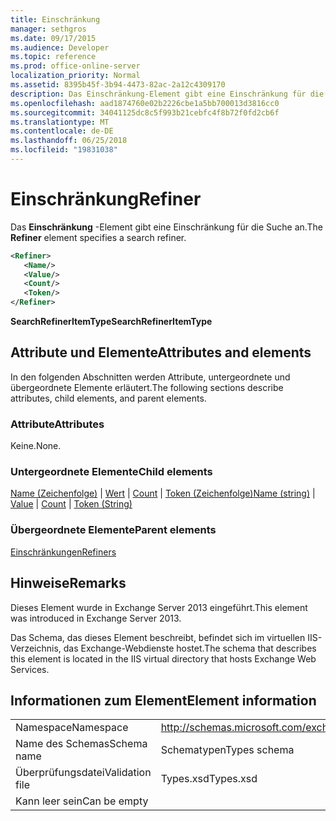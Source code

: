 ```yaml
---
title: Einschränkung
manager: sethgros
ms.date: 09/17/2015
ms.audience: Developer
ms.topic: reference
ms.prod: office-online-server
localization_priority: Normal
ms.assetid: 8395b45f-3b94-4473-82ac-2a12c4309170
description: Das Einschränkung-Element gibt eine Einschränkung für die Suche an.
ms.openlocfilehash: aad1874760e02b2226cbe1a5bb700013d3816cc0
ms.sourcegitcommit: 34041125dc8c5f993b21cebfc4f8b72f0fd2cb6f
ms.translationtype: MT
ms.contentlocale: de-DE
ms.lasthandoff: 06/25/2018
ms.locfileid: "19831038"
---
```

# <a name="refiner"></a><span data-ttu-id="f3f21-103">Einschränkung</span><span class="sxs-lookup"><span data-stu-id="f3f21-103">Refiner</span></span>

<span data-ttu-id="f3f21-104">Das **Einschränkung** -Element gibt eine Einschränkung für die Suche an.</span><span class="sxs-lookup"><span data-stu-id="f3f21-104">The **Refiner** element specifies a search refiner.</span></span> 
  
```XML
<Refiner>
   <Name/>
   <Value/>
   <Count/>
   <Token/>
</Refiner>
```

 <span data-ttu-id="f3f21-105">**SearchRefinerItemType**</span><span class="sxs-lookup"><span data-stu-id="f3f21-105">**SearchRefinerItemType**</span></span>
## <a name="attributes-and-elements"></a><span data-ttu-id="f3f21-106">Attribute und Elemente</span><span class="sxs-lookup"><span data-stu-id="f3f21-106">Attributes and elements</span></span>

<span data-ttu-id="f3f21-107">In den folgenden Abschnitten werden Attribute, untergeordnete und übergeordnete Elemente erläutert.</span><span class="sxs-lookup"><span data-stu-id="f3f21-107">The following sections describe attributes, child elements, and parent elements.</span></span>
  
### <a name="attributes"></a><span data-ttu-id="f3f21-108">Attribute</span><span class="sxs-lookup"><span data-stu-id="f3f21-108">Attributes</span></span>

<span data-ttu-id="f3f21-109">Keine.</span><span class="sxs-lookup"><span data-stu-id="f3f21-109">None.</span></span>
  
### <a name="child-elements"></a><span data-ttu-id="f3f21-110">Untergeordnete Elemente</span><span class="sxs-lookup"><span data-stu-id="f3f21-110">Child elements</span></span>

<span data-ttu-id="f3f21-111">[Name (Zeichenfolge)](name-string.md) | [Wert](value.md) | [Count](count.md) | [Token (Zeichenfolge)](token-string.md)</span><span class="sxs-lookup"><span data-stu-id="f3f21-111">[Name (string)](name-string.md) | [Value](value.md) | [Count](count.md) | [Token (String)](token-string.md)</span></span>
  
### <a name="parent-elements"></a><span data-ttu-id="f3f21-112">Übergeordnete Elemente</span><span class="sxs-lookup"><span data-stu-id="f3f21-112">Parent elements</span></span>

[<span data-ttu-id="f3f21-113">Einschränkungen</span><span class="sxs-lookup"><span data-stu-id="f3f21-113">Refiners</span></span>](refiners.md)
  
## <a name="remarks"></a><span data-ttu-id="f3f21-114">Hinweise</span><span class="sxs-lookup"><span data-stu-id="f3f21-114">Remarks</span></span>

<span data-ttu-id="f3f21-115">Dieses Element wurde in Exchange Server 2013 eingeführt.</span><span class="sxs-lookup"><span data-stu-id="f3f21-115">This element was introduced in Exchange Server 2013.</span></span>
  
<span data-ttu-id="f3f21-116">Das Schema, das dieses Element beschreibt, befindet sich im virtuellen IIS-Verzeichnis, das Exchange-Webdienste hostet.</span><span class="sxs-lookup"><span data-stu-id="f3f21-116">The schema that describes this element is located in the IIS virtual directory that hosts Exchange Web Services.</span></span>
  
## <a name="element-information"></a><span data-ttu-id="f3f21-117">Informationen zum Element</span><span class="sxs-lookup"><span data-stu-id="f3f21-117">Element information</span></span>

|||
|:-----|:-----|
|<span data-ttu-id="f3f21-118">Namespace</span><span class="sxs-lookup"><span data-stu-id="f3f21-118">Namespace</span></span>  <br/> |http://schemas.microsoft.com/exchange/services/2006/types  <br/> |
|<span data-ttu-id="f3f21-119">Name des Schemas</span><span class="sxs-lookup"><span data-stu-id="f3f21-119">Schema name</span></span>  <br/> |<span data-ttu-id="f3f21-120">Schematypen</span><span class="sxs-lookup"><span data-stu-id="f3f21-120">Types schema</span></span>  <br/> |
|<span data-ttu-id="f3f21-121">Überprüfungsdatei</span><span class="sxs-lookup"><span data-stu-id="f3f21-121">Validation file</span></span>  <br/> |<span data-ttu-id="f3f21-122">Types.xsd</span><span class="sxs-lookup"><span data-stu-id="f3f21-122">Types.xsd</span></span>  <br/> |
|<span data-ttu-id="f3f21-123">Kann leer sein</span><span class="sxs-lookup"><span data-stu-id="f3f21-123">Can be empty</span></span>  <br/> ||
   

